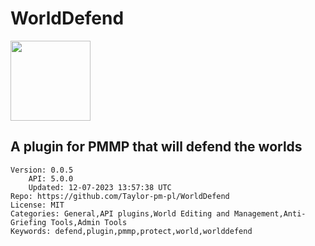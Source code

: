 # WorldDefend
<img src="https://raw.githubusercontent.com/Taylor-pm-pl/WorldDefend/8b7442c158d1f2423bef36b49dd5cf83d7b98218/icon.png" width="128" height="128" />

## A plugin for PMMP that will defend the worlds
```properties
Version: 0.0.5
    API: 5.0.0
    Updated: 12-07-2023 13:57:38 UTC
Repo: https://github.com/Taylor-pm-pl/WorldDefend
License: MIT
Categories: General,API plugins,World Editing and Management,Anti-Griefing Tools,Admin Tools
Keywords: defend,plugin,pmmp,protect,world,worlddefend
```